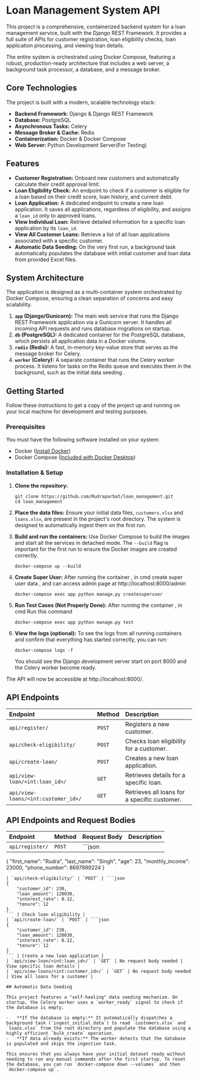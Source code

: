 # Loan Management System API

This project is a comprehensive, containerized backend system for a loan management service, built with the Django REST Framework. It provides a full suite of APIs for customer registration, loan eligibility checks, loan application processing, and viewing loan details.

The entire system is orchestrated using Docker Compose, featuring a robust, production-ready architecture that includes a web server, a background task processor, a database, and a message broker.

## Core Technologies

The project is built with a modern, scalable technology stack:

- **Backend Framework:** Django & Django REST Framework
- **Database:** PostgreSQL
- **Asynchronous Tasks:** Celery
- **Message Broker & Cache:** Redis
- **Containerization:** Docker & Docker Compose
- **Web Server:** Python Development Server(For Testing)

## Features

- **Customer Registration:** Onboard new customers and automatically calculate their credit approval limit.
- **Loan Eligibility Check:** An endpoint to check if a customer is eligible for a loan based on their credit score, loan history, and current debt.
- **Loan Application:** A dedicated endpoint to create a new loan application. It saves all applications, regardless of eligibility, and assigns a `loan_id` only to approved loans.
- **View Individual Loan:** Retrieve detailed information for a specific loan application by its `loan_id`.
- **View All Customer Loans:** Retrieve a list of all loan applications associated with a specific customer.
- **Automatic Data Seeding:** On the very first run, a background task automatically populates the database with initial customer and loan data from provided Excel files.

## System Architecture

The application is designed as a multi-container system orchestrated by Docker Compose, ensuring a clean separation of concerns and easy scalability.

1.  **`app` (Django/Gunicorn):** The main web service that runs the Django REST Framework application via a Gunicorn server. It handles all incoming API requests and runs database migrations on startup.
2.  **`db` (PostgreSQL):** A dedicated container for the PostgreSQL database, which persists all application data in a Docker volume.
3.  **`redis` (Redis):** A fast, in-memory key-value store that serves as the message broker for Celery.
4.  **`worker` (Celery):** A separate container that runs the Celery worker process. It listens for tasks on the Redis queue and executes them in the background, such as the initial data seeding .

## Getting Started

Follow these instructions to get a copy of the project up and running on your local machine for development and testing purposes.

### Prerequisites

You must have the following software installed on your system:

-   Docker ([Install Docker](https://docs.docker.com/get-docker/))
-   Docker Compose ([Included with Docker Desktop](https://docs.docker.com/compose/install/))

### Installation & Setup

1.  **Clone the repository:**
    ```
    git clone https://github.com/Rudraparbat/loan_management.git
    cd loan_management
    ```

2.  **Place the data files:**
    Ensure your initial data files, `customers.xlsx` and `loans.xlsx`, are present in the project's root directory. The system is designed to automatically ingest them on the first run.

3.  **Build and run the containers:**
    Use Docker Compose to build the images and start all the services in detached mode. The `--build` flag is important for the first run to ensure the Docker images are created correctly.
    ```
    docker-compose up --build 
    ```

4.  **Create Super User:**
    After running the container , in cmd create super user data , and can access admin page at http://localhost:8000/admin
    ```
    docker-compose exec app python manage.py createsuperuser
    ```

4.  **Run Test Cases (Not Properly Done):**
    After running the container , in cmd Run this command
    ```
    docker-compose exec app python manage.py test
    ```

5.  **View the logs (optional):**
    To see the logs from all running containers and confirm that everything has started correctly, you can run:
    ```
    docker-compose logs -f
    ```
    You should see the Django development server start on port 8000 and the Celery worker become ready.

The API will now be accessible at http://localhost:8000/.

## API Endpoints

| Endpoint                      | Method | Description                               |
| :---------------------------- | :----- | :---------------------------------------- |
| `api/register/`                  | `POST` | Registers a new customer.                 |
| `api/check-eligibility/`         | `POST` | Checks loan eligibility for a customer.   |
| `api/create-loan/`               | `POST` | Creates a new loan application.           |
| `api/view-loan/<int:loan_id>/`     | `GET`  | Retrieves details for a specific loan.    |
| `api/view-loans/<int:customer_id>/`| `GET`  | Retrieves all loans for a specific customer.|

## API Endpoints and Request Bodies

| Endpoint | Method | Request Body | Description |
| :------- | :----- | :---------- | :---------- |
| `api/register/` | `POST` | ```json
{
    "first_name": "Rudra",
    "last_name": "Singh",
    "age": 23,
    "monthly_income": 23000,
    "phone_number": 8697989224
}
``` | Register a new customer |
| `api/check-eligibility/` | `POST` | ```json
{
    "customer_id": 230,
    "loan_amount": 120030,
    "interest_rate": 8.12,
    "tenure": 12
}
``` | Check loan eligibility |
| `api/create-loan/` | `POST` | ```json
{
    "customer_id": 230,
    "loan_amount": 120030,
    "interest_rate": 8.12,
    "tenure": 12
}
``` | Create a new loan application |
| `api/view-loan/<int:loan_id>/` | `GET` | No request body needed | View specific loan details |
| `api/view-loans/<int:customer_id>/` | `GET` | No request body needed | View all loans for a customer |

## Automatic Data Seeding

This project features a "self-healing" data seeding mechanism. On startup, the Celery worker uses a `worker_ready` signal to check if the database is empty.

-   **If the database is empty:** It automatically dispatches a background task (`ingest_initial_data`) to read `customers.xlsx` and `loans.xlsx` from the root directory and populate the database using a highly efficient `bulk_create` operation.
-   **If data already exists:** The worker detects that the database is populated and skips the ingestion task.

This ensures that you always have your initial dataset ready without needing to run any manual commands after the first startup. To reset the database, you can run `docker-compose down --volumes` and then `docker-compose up`.
